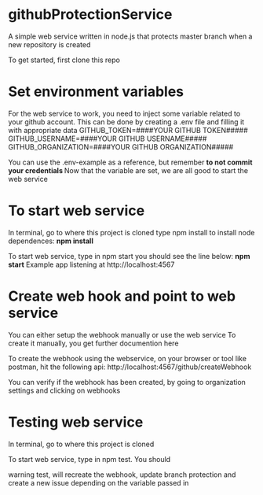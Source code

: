 # githubProtectionService
A simple web service written in node.js that protects  master branch when a new repository is created

To get started, first clone this repo
<h1>Set environment variables </h1>
For the web service to work, you need to inject some variable related to your github account. This can be done by creating a .env file and filling it with appropriate data
    GITHUB_TOKEN=####YOUR GITHUB TOKEN#####
    GITHUB_USERNAME=####YOUR GITHUB USERNAME#####
    GITHUB_ORGANIZATION=####YOUR GITHUB ORGANIZATION#####

You can use the .env-example as a reference, but remember <b> to not commit your credentials </b>
Now that the variable are set, we are all good to start the web service

<h1> To start web service </h1>
In terminal, go to where this project is cloned
type npm install to install node dependences:
    <b> npm install</b>

To start web service, type in npm start you should see the line below: 
    <b> npm start</b>
    Example  app listening at http://localhost:4567

<h1> Create web hook and point to web service </h1>
You can either setup the webhook manually or use the web service
To create it manually, you get further documention here

To create the webhook using the webservice, on your browser or tool like postman, hit the following api:
http://localhost:4567/github/createWebhook

You can verify if the webhook has been created, by going to organization settings and clicking on webhooks

<h1> Testing web service </h1>
In terminal, go to where this project is cloned

To start web service, type in npm test. You should 

<b1> warning test, will recreate the webhook, update branch protection and create a new issue depending on the variable passed in <b1>




